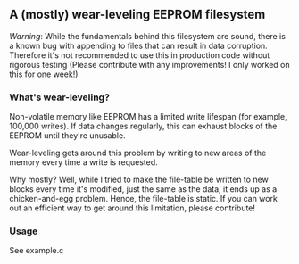 ## A (mostly) wear-leveling EEPROM filesystem

*Warning*:
While the fundamentals behind this filesystem are sound, there is a known bug with appending to files that can result in data corruption. Therefore it's not recommended to use this in production code without rigorous testing (Please contribute with any improvements! I only worked on this for one week!)

### What's wear-leveling?
Non-volatile memory like EEPROM has a limited write lifespan (for example, 100,000 writes). If data changes regularly, this can exhaust blocks of the EEPROM until they're unusable.

Wear-leveling gets around this problem by writing to new areas of the memory every time a write is requested.

Why mostly? Well, while I tried to make the file-table be written to new blocks every time it's modified, just the same as the data, it ends up as a chicken-and-egg problem. Hence, the file-table is static. If you can work out an efficient way to get around this limitation, please contribute!

### Usage

See example.c

